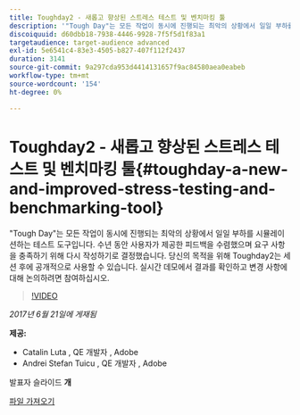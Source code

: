 ```yaml
---
title: Toughday2 - 새롭고 향상된 스트레스 테스트 및 벤치마킹 툴
description: '"Tough Day"는 모든 작업이 동시에 진행되는 최악의 상황에서 일일 부하를 시뮬레이션하는 테스트 도구입니다. 수년 동안 사용자가 제공한 피드백을 수렴했으며 요구 사항을 충족하기 위해 다시 작성하기로 결정했습니다.'
discoiquuid: d60dbb18-7938-4446-9928-7f5f5d1f83a1
targetaudience: target-audience advanced
exl-id: 5e6541c4-83e3-4505-b827-407f112f2437
duration: 3141
source-git-commit: 9a297cda953d4414131657f9ac84580aea0eabeb
workflow-type: tm+mt
source-wordcount: '154'
ht-degree: 0%

---
```


# Toughday2 - 새롭고 향상된 스트레스 테스트 및 벤치마킹 툴{#toughday-a-new-and-improved-stress-testing-and-benchmarking-tool}

&quot;Tough Day&quot;는 모든 작업이 동시에 진행되는 최악의 상황에서 일일 부하를 시뮬레이션하는 테스트 도구입니다. 수년 동안 사용자가 제공한 피드백을 수렴했으며 요구 사항을 충족하기 위해 다시 작성하기로 결정했습니다. 당신의 목적을 위해 Toughday2는 세션 후에 공개적으로 사용할 수 있습니다. 실시간 데모에서 결과를 확인하고 변경 사항에 대해 논의하려면 참여하십시오.

>[!VIDEO](https://video.tv.adobe.com/v/18935/?quality=9)

*2017년 6월 21일에 게재됨*

**제공:**

* Catalin Luta , QE 개발자 , Adobe
* Andrei Stefan Tuicu , QE 개발자 , Adobe

발표자 슬라이드 **개**

[파일 가져오기](assets/aem-gems-toughday2.pdf)
<!--
[Get back to the Overview](https://helpx.adobe.com/experience-manager/kt/eseminars/gems/aem-index.html)
-->
